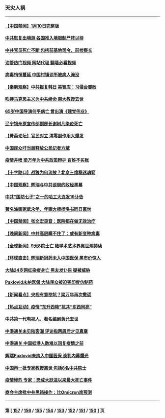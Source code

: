 ### 天灾人祸
---
#### [【中国禁闻】1月10日完整版](../../pages/ncid280/n13904072.md?01111645) 
#### [中共恢复出境游 各国推入境限制严阵以待](../../pages/ncid280/n13904250.md?01111645) 
#### [中共官员死亡不断 包括前基地司令、前检察长](../../pages/ncid280/n13904117.md?01111645) 
#### [油管热门视频 网站代理 翻墙必看视频](http://138.2.39.72:81/youtube.html?epic-marker?01111645)
#### [病毒悄悄蔓延 中国村镇诊所被病人淹没](../../pages/ncid280/n13904009.md?01111645) 
#### [【秦鹏观察】中共报复韩日 美智库：习侵台要败](../../pages/ncid280/n13904080.md?01111645) 
#### [吹捧马克思主义为中共续命 南大教授去世](../../pages/ncid280/n13904006.md?01111645) 
#### [65岁中国导演何平病亡 曾出演《建党伟业》](../../pages/ncid280/n13904014.md?01111645) 
#### [辽宁锦州原宣传部副部长谢树凡染疫死亡](../../pages/ncid280/n13904044.md?01111645) 
#### [【菁英论坛】官民对立 清零副作用大爆发](../../pages/ncid280/n13903992.md?01111645) 
#### [中国民众吁当局释放公民记者方斌](../../pages/ncid280/n13903947.md?01111645) 
#### [疫情井喷 梁万年为中共政策辩护 百姓不买账](../../pages/ncid280/n13903176.md?01111645) 
#### [【十字路口】战狼为何流放？北京三维稳迷魂箭](../../pages/ncid280/n13903898.md?01111645) 
#### [【中国观察】辉瑞与中共谈崩的政经黑幕](../../pages/ncid280/n13903624.md?01111645) 
#### [中共“国防七子”之一的哈工大连发19讣告](../../pages/ncid280/n13903696.md?01111645) 
#### [著名油画家武永年、年画大师杨洛书同日离世](../../pages/ncid280/n13903652.md?01111645) 
#### [【中国禁闻】张文宏录音：医院都在做无效治疗](../../pages/ncid280/n13903370.md?01111645) 
#### [【晚间新闻】中共高层瞒不住了：或有新变种病毒](../../pages/ncid280/n13903723.md?01111645) 
#### [【全球新闻】9天8院士亡 陆学术艺术界离世潮持续](../../pages/ncid280/n13903724.md?01111645) 
#### [【环球直击】辉瑞新冠药未入中国医保 黑市价惊人](../../pages/ncid280/n13903364.md?01111645) 
#### [大陆24岁网红染疫身亡 男友发讣告 疑被威胁](../../pages/ncid280/n13903532.md?01111645) 
#### [Paxlovid未纳医保 大陆民众被迫买印度仿制药](../../pages/ncid280/n13903629.md?01111645) 
#### [【新闻看点】央视有意挖坑？梁万年再次撒谎](../../pages/ncid280/n13903400.md?01111645) 
#### [【热点互动】疫情“东升西降”抗共“东西同亮”](../../pages/ncid280/n13903430.md?01111645) 
#### [中共第一代电视人、著名编剧黄允去世](../../pages/ncid280/n13903462.md?01111645) 
#### [中港通关未见陆客潮 评论指两周后才见真章](../../pages/ncid280/n13903502.md?01111645) 
#### [中港通关 中国抵港人数难以回复疫情之前](../../pages/ncid280/n13903410.md?01111645) 
#### [辉瑞Paxlovid未纳入中国医保 谈判内幕爆光](../../pages/ncid280/n13900221.md?01111645) 
#### [中国再一批专家教授离世 包括8名中共院士](../../pages/ncid280/n13903436.md?01111645) 
#### [疫情惨烈 专家：恐成大跃进以来最大死亡事件](../../pages/ncid280/n13903372.md?01111645) 
#### [商会主席批中共黑箱操作：比Omicron难预测](../../pages/ncid280/n13903321.md?01111645) 

---
#### 第 [ [157](./157.md?01111645) / [156](./156.md?01111645) / [155](./155.md?01111645) / [154](./154.md?01111645) / [153](./153.md?01111645) / [152](./152.md?01111645) / [151](./151.md?01111645) / [150](./150.md?01111645) ] 页
